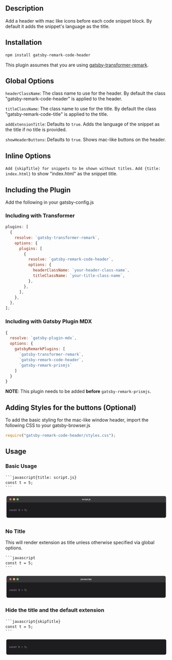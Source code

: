 ## Description

Add a header with mac like icons before each code snippet block. By default it adds the snippet's language as the title.

## Installation

```bash
npm install gatsby-remark-code-header
```

This plugin assumes that you are using [gatsby-transformer-remark](https://www.gatsbyjs.org/packages/gatsby-transformer-remark/).

## Global Options

`headerClassName`: The class name to use for the header. By default the class "gatsby-remark-code-header" is applied to the header.

`titleClassName`: The class name to use for the title. By default the class "gatsby-remark-code-title" is applied to the title.

`addExtensionTitle`: Defaults to `true`. Adds the language of the snippet as the title if no title is provided.

`showHeaderButtons`: Defaults to `true`. Shows mac-like buttons on the header.

## Inline Options

`Add {skipTitle} for snippets to be shown without titles.`
`Add {title: index.html}` to show "index.html" as the snippet title.

## Including the Plugin

Add the following in your gatsby-config.js

### Including with Transformer

```js
plugins: [
  {
    resolve: `gatsby-transformer-remark`,
    options: {
      plugins: [
        {
          resolve: `gatsby-remark-code-header`,
          options: {
            headerClassName: `your-header-class-name`,
            titleClassName: `your-title-class-name`,
          },
        },
      ],
    },
  },
];
```

### Including with Gatsby Plugin MDX

```js
{
  resolve: `gatsby-plugin-mdx`,
  options: {
    gatsbyRemarkPlugins: [
      `gatsby-transformer-remark`,
      `gatsby-remark-code-header`,
      `gatsby-remark-prismjs`
    ]
  }
}
```

**NOTE**: This plugin needs to be added **before** `gatsby-remark-prismjs`.

## Adding Styles for the buttons (Optional)

To add the basic styling for the mac-like window header, import the following CSS to your gatsby-browser.js

```js
require("gatsby-remark-code-header/styles.css");
```

## Usage

### Basic Usage

````
```javascript{title: script.js}
const t = 5;
```
````

![Basic Header Example](./images/title.png)

### No Title

This will render extension as title unless otherwise specified via global options.

````
```javascript
const t = 5;
```
````

![Default Title Example](./images/default.png)

### Hide the title and the default extension

````
```javascript{skipTitle}
const t = 5;
```
````

![No Header Example](./images/skip-title.png)
